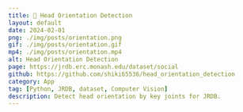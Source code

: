 ```yaml
---
title: 📐 Head Orientation Detection
layout: default
date: 2024-02-01
png: ./img/posts/orientation.png
gif: ./img/posts/orientation.gif
mp4: ./img/posts/orientation.mp4
alt: Head Orientation Detection
page: https://jrdb.erc.monash.edu/dataset/social
github: https://github.com/shiki65536/head_orientation_detection
category: App
tag: [Python, JRDB, dataset, Computer Vision]
description: Detect head orientation by key joints for JRDB.
---
```

